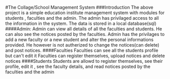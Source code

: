 #The Collage/School Management System
###Introduction
The above project is a simple education institute management system with modules for students , faculties and the admin.
The admin has privilaged access to all the information in the system. The data is stored in a local database(sql)
####Admin:
Admin can view all details of all the faculties and students. He can also see the notices posted by the faculties. Admin has the privilages to 
add a new faculty or a new student and alter the personal informations provided. 
He however is not autherized to change the notices(can delete) and post notices.
####Faculties
Faculties can see all the students profile but can't edit it
Faculties can register themselves, upload notices and delete notices
####Students
Students are allowd to register themselves, see their profile, edit it , see the 
faculty details, and read notices posted by the faculties and the admin
